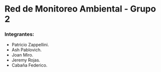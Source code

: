 # Red de Monitoreo Ambiental - Grupo 2

### Integrantes:
* Patricio Zappellini.
* Ash Pablovich.
* Joan Miro.
* Jeremy Rojas.
* Cabaña Federico.

